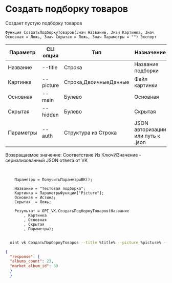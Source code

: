 ﻿---
sidebar_position: 3
---

# Создать подборку товаров
 Создает пустую подборку товаров



`Функция СоздатьПодборкуТоваров(Знач Название, Знач Картинка, Знач Основная = Ложь, Знач Скрытая = Ложь, Знач Параметры = "") Экспорт`

  | Параметр | CLI опция | Тип | Назначение |
  |-|-|-|-|
  | Название | --title | Строка | Название подборки |
  | Картинка | --picture | Строка,ДвоичныеДанные | Файл картинки |
  | Основная | --main | Булево | Основная |
  | Скрытая | --hidden | Булево | Скрытая |
  | Параметры | --auth | Структура из Строка | JSON авторизации или путь к .json |

  
  Возвращаемое значение:   Соответствие Из КлючИЗначение - сериализованный JSON ответа от VK

<br/>




```bsl title="Пример кода"
    Параметры = ПолучитьПараметрыВК();

    Название = "Тестовая подборка";
    Картинка = ПараметрыФункции["Picture"];
    Основная = Истина;
    Скрытая  = Ложь;

    Результат = OPI_VK.СоздатьПодборкуТоваров(Название
        , Картинка
        , Основная
        , Скрытая
        , Параметры);
```



```sh title="Пример команды CLI"
    
  oint vk СоздатьПодборкуТоваров --title %title% --picture %picture% --main %main% --hidden %hidden% --auth %auth%

```

```json title="Результат"
{
  "response": {
  "albums_count": 23,
  "market_album_id": 39
  }
  }
```
